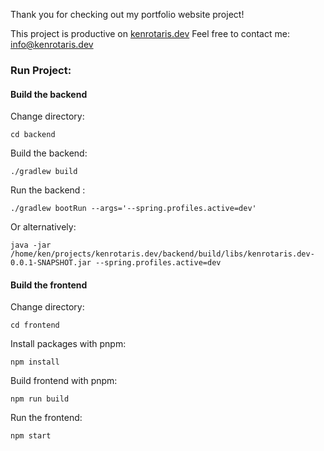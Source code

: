 Thank you for checking out my portfolio website project!


This project is productive on [kenrotaris.dev](kenrotaris.dev)
Feel free to contact me: [info@kenrotaris.dev](mailto:info@kenrotaris.dev)

### Run Project:
#### Build the backend
Change directory:
```
cd backend
```

Build the backend:
```
./gradlew build
```

Run the backend :
```
./gradlew bootRun --args='--spring.profiles.active=dev'
```

Or alternatively:
```
java -jar /home/ken/projects/kenrotaris.dev/backend/build/libs/kenrotaris.dev-0.0.1-SNAPSHOT.jar --spring.profiles.active=dev
```


#### Build the frontend
Change directory:
```
cd frontend
```

Install packages with pnpm:
```
npm install
```

Build frontend with pnpm:
```
npm run build
```

Run the frontend:
```
npm start
```